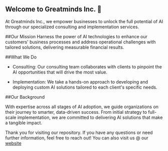 ## Welcome to Greatminds Inc. 👋 
At Greatminds Inc., we empower businesses to unlock the full potential of AI through our specialized consulting and implementation services.

##Our Mission
Harness the power of AI technologies to enhance our customers' business processes and address operational challenges with tailored solutions, delivering measurable financial results.

##What We Do

- Consulting: Our consulting team collaborates with clients to pinpoint the AI opportunities that will drive the most value.

- Implementation: We take a hands-on approach to developing and deploying custom AI solutions tailored to each client's specific needs.

##Our Background

With expertise across all stages of AI adoption, we guide organizations on their journey to smarter, data-driven success. From initial strategy to full-scale implementation, we are committed to delivering AI solutions that make a tangible impact.

Thank you for visiting our repository. If you have any questions or need further information, feel free to reach out! 
You can also visit us @ our [website](www.greatminds-inc.com)
